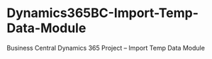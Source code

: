 # Dynamics365BC-Import-Temp-Data-Module
Business Central Dynamics 365 Project – Import Temp Data Module
